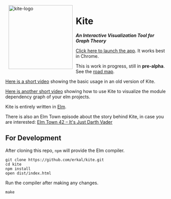 <img width="200" alt="kite-logo" src="https://cloud.githubusercontent.com/assets/2286325/24246365/471df478-0fc7-11e7-845e-0719dcc9adef.png" align="left" hspace="10" vspace="6">

# Kite

**_An Interactive Visualization Tool for Graph Theory_**

[Click here to launch the app](https://erkal.github.io/kite/).
It works best in Chrome.

This is work in progress, still in **pre-alpha**.
See the [road map](https://github.com/erkal/kite/projects/1).

[Here is a short video](https://youtu.be/LeTDfFwZv3s) showing the basic usage in an old version of Kite.

[Here is another short video](https://youtu.be/b4sfzHJeHsI) showing how to use Kite to visualize the module dependency graph of your elm projects.

Kite is entirely written in [Elm](http://elm-lang.org/).

There is also an Elm Town episode about the story behind Kite, in case you are interested: [Elm Town 42 – It's Just Darth Vader](https://elmtown.simplecast.fm/its-just-darth-vader)

## For Development

After cloning this repo, `npm` will provide the Elm compiler.

```shell
git clone https://github.com/erkal/kite.git
cd kite
npm install
open dist/index.html
```

Run the compiler after making any changes.

```
make
```
